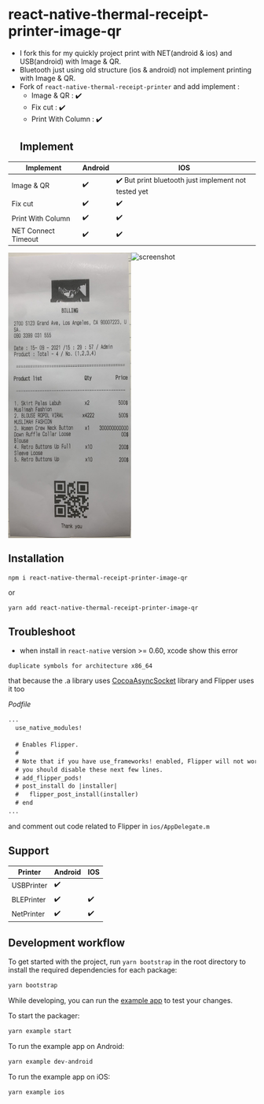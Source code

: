 # react-native-thermal-receipt-printer-image-qr

- I fork this for my quickly project print with NET(android & ios) and USB(android) with Image & QR.
- Bluetooth just using old structure (ios & android) not implement printing with Image & QR.
- Fork of `react-native-thermal-receipt-printer` and add implement :
    + Image & QR : :heavy_check_mark:
    + Fix cut : :heavy_check_mark:
    + Print With Column : :heavy_check_mark:
  ## Implement

| Implement    | Android            | IOS                |
| ---------- | ------------------ | ------------------ |
| Image & QR | :heavy_check_mark: |   :heavy_check_mark: But print bluetooth just implement not tested yet              |
| Fix cut | :heavy_check_mark: | :heavy_check_mark: |
| Print With Column | :heavy_check_mark: | :heavy_check_mark: |
| NET Connect Timeout | :heavy_check_mark: | :heavy_check_mark: |

<div style="display: flex; flex-direction: row; align-self: center; align-items: center">
<img src="image/bill.jpg" alt="bill" width="250" height="580"/>
<img src="image/screenshot.jpg" alt="screenshot" width="250" height="580"/>
</div>

## Installation
```
npm i react-native-thermal-receipt-printer-image-qr
```
or
```
yarn add react-native-thermal-receipt-printer-image-qr
```

## Troubleshoot

- when install in `react-native` version >= 0.60, xcode show this error

```
duplicate symbols for architecture x86_64
```

that because the .a library uses [CocoaAsyncSocket](https://github.com/robbiehanson/CocoaAsyncSocket) library and Flipper uses it too

_Podfile_

```diff
...
  use_native_modules!

  # Enables Flipper.
  #
  # Note that if you have use_frameworks! enabled, Flipper will not work and
  # you should disable these next few lines.
  # add_flipper_pods!
  # post_install do |installer|
  #   flipper_post_install(installer)
  # end
...
```

and comment out code related to Flipper in `ios/AppDelegate.m`

## Support

| Printer    | Android            | IOS                |
| ---------- | ------------------ | ------------------ |
| USBPrinter | :heavy_check_mark: |                    |
| BLEPrinter | :heavy_check_mark: | :heavy_check_mark: |
| NetPrinter | :heavy_check_mark: | :heavy_check_mark: |

## Development workflow

To get started with the project, run `yarn bootstrap` in the root directory to install the required dependencies for each package:

```sh
yarn bootstrap
```

While developing, you can run the [example app](/example/) to test your changes.

To start the packager:

```sh
yarn example start
```

To run the example app on Android:

```sh
yarn example dev-android
```

To run the example app on iOS:

```sh
yarn example ios
```
